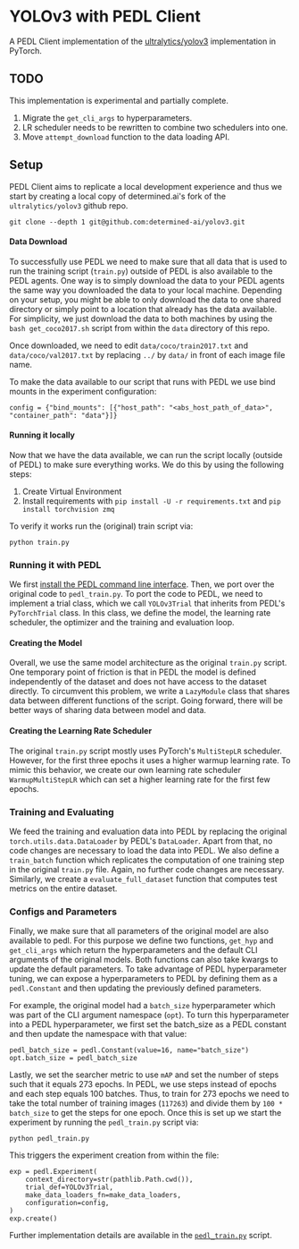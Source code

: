 # YOLOv3 with PEDL Client

A PEDL Client implementation of the [ultralytics/yolov3](https://github.com/ultralytics/yolov3) implementation in PyTorch.

## TODO

This implementation is experimental and partially complete.

1) Migrate the `get_cli_args` to hyperparameters.
2) LR scheduler needs to be rewritten to combine two schedulers into one.
3) Move `attempt_download` function to the data loading API.

## Setup

PEDL Client aims to replicate a local development experience and thus we start by creating a local copy of determined.ai's fork of the `ultralytics/yolov3` github repo.

```
git clone --depth 1 git@github.com:determined-ai/yolov3.git
```

#### Data Download
To successfully use PEDL we need to make sure that all data that is used to run the training script (``train.py``) outside of PEDL is also available to the PEDL agents. One way is to simply download the data to your PEDL agents the same way you downloaded the data to your local machine. Depending on your setup, you might be able to only download the data to one shared directory or simply point to a location that already has the data available. For simplicity, we just download the data to both machines by using the `bash get_coco2017.sh` script from within the `data` directory of this repo.

Once downloaded, we need to edit `data/coco/train2017.txt` and `data/coco/val2017.txt` by replacing `../` by `data/` in front of each image file name.

To make the data available to our script that runs with PEDL we use bind mounts in the experiment configuration:

```
config = {"bind_mounts": [{"host_path": "<abs_host_path_of_data>", "container_path": "data"}]}
```

#### Running it locally
<!-- TODO: Duplicate packages on pedl -->
Now that we have the data available, we can run the script locally (outside of PEDL) to make sure everything works. We do this by using the following steps:

 1. Create Virtual Environment
 2. Install requirements with `pip install -U -r requirements.txt` and `pip install torchvision zmq`

To verify it works run the (original) train script via:
```
python train.py
```

### Running it with PEDL

We first [install the PEDL command line interface](https://docs.determined.ai/latest/how-to/install-cli.html?highlight=cli). Then, we port over the original code to `pedl_train.py`. To port the code to PEDL, we need to implement a trial class, which we call `YOLOv3Trial` that inherits from PEDL's `PyTorchTrial` class. In this class, we define the model, the learning rate scheduler, the optimizer and the training and evaluation loop.

#### Creating the Model
Overall, we use the same model architecture as the original `train.py` script. One temporary point of friction is that in PEDL the model is defined independently of the dataset and does not have access to the dataset directly. To circumvent this problem, we write a `LazyModule` class that shares data between different functions of the script. Going forward, there will be better ways of sharing data between model and data.

#### Creating the Learning Rate Scheduler
The original `train.py` script mostly uses PyTorch's `MultiStepLR` scheduler. However, for the first three epochs it uses a higher warmup learning rate. To mimic this behavior, we create our own learning rate scheduler `WarmupMultiStepLR` which can set a higher learning rate for the first few epochs.

### Training and Evaluating

We feed the training and evaluation data into PEDL by replacing the original `torch.utils.data.DataLoader` by PEDL's `DataLoader`. Apart from that, no code changes are necessary to load the data into PEDL. We also define a `train_batch` function which replicates the computation of one training step in the original `train.py` file. Again, no further code changes are necessary. Similarly, we create a `evaluate_full_dataset` function that computes test metrics on the entire dataset.

### Configs and Parameters
Finally, we make sure that all parameters of the original model are also available to pedl. For this purpose we define two functions, `get_hyp` and `get_cli_args` which return the hyperparameters and the default CLI arguments of the original models. Both functions can also take kwargs to update the default parameters. To take advantage of PEDL hyperparameter tuning, we can expose a hyperparameters to PEDL by defining them as a `pedl.Constant` and then updating the previously defined parameters.

For example, the original model had a `batch_size` hyperparameter which was part of the CLI argument namespace (`opt`). To turn this hyperparameter into a PEDL hyperparameter, we first set the batch_size as a PEDL constant and then update the namespace with that value:

```
pedl_batch_size = pedl.Constant(value=16, name="batch_size")
opt.batch_size = pedl_batch_size
```
Lastly, we set the searcher metric to use `mAP` and set the number of steps such that it equals 273 epochs. In PEDL, we use steps instead of epochs and each step equals 100 batches. Thus, to train for 273 epochs we need to take the total number of training images (`117263`) and divide them by `100 * batch_size` to get the steps for one epoch. Once this is set up we start the experiment by running the `pedl_train.py` script via:

```
python pedl_train.py
```

This triggers the experiment creation from within the file:
```
exp = pedl.Experiment(
    context_directory=str(pathlib.Path.cwd()),
    trial_def=YOLOv3Trial,
    make_data_loaders_fn=make_data_loaders,
    configuration=config,
)
exp.create()
```
Further implementation details are available in the [`pedl_train.py`](pedl_train.py) script.
